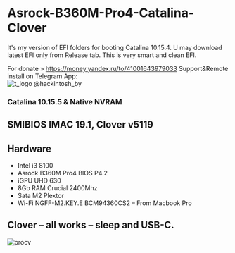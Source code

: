 # Asrock-B360M-Pro4-Catalina-Clover


It's my version of EFI folders for booting Catalina 10.15.4. U may download latest EFI only from Release tab.
This is very smart and clean EFI. <br>


For donate » https://money.yandex.ru/to/41001643979033
Support&Remote install on Telegram App:<br> 
![t_logo](https://user-images.githubusercontent.com/6239630/73442546-179b4b80-4366-11ea-9a1e-1e96102aa86c.png) @hackintosh_by 

<h3>Catalina 10.15.5 &  Native NVRAM</h3>
<h2>SMIBIOS IMAC 19.1, Clover v5119</h2>
<h2>Hardware</h2>
<ul>
<li>Intel i3 8100</li>
<li>Asrock B360M Pro4 BIOS P4.2</li>
<li>iGPU UHD 630 </li>
<li>8Gb RAM Crucial 2400Mhz</li>
<li>Sata M2 Plextor</li>
<li>Wi-Fi NGFF-M2.KEY.E BCM94360CS2 – From Macbook Pro</li>
</ul>

<h2>Clover – all works – sleep and USB-C.</h2>

![procv](https://user-images.githubusercontent.com/65073658/83409140-7eb43400-a41c-11ea-8cd4-9527dbc1af14.png)




